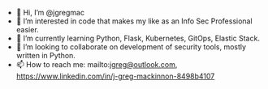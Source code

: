 - 👋 Hi, I’m @jgregmac
- 👀 I’m interested in code that makes my like as an Info Sec Professional easier.
- 🌱 I’m currently learning Python, Flask, Kubernetes, GitOps, Elastic Stack.
- 💞️ I’m looking to collaborate on development of security tools, mostly written in Python.
- 📫 How to reach me: mailto:jgreg@outlook.com, <https://www.linkedin.com/in/j-greg-mackinnon-8498b4107>

<!---
jgregmac/jgregmac is a ✨ special ✨ repository because its `README.md` (this file) appears on your GitHub profile.
You can click the Preview link to take a look at your changes.
--->
